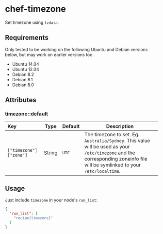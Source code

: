 # chef-timezone

Set timezone using `tzdata`.

## Requirements

Only tested to be working on the following Ubuntu and Debian versions below, but may work on earlier versions too.

- Ubuntu 14.04
- Ubuntu 12.04
- Debian 8.2
- Debian 8.1
- Debian 8.0

## Attributes

### timezone::default

Key                    | Type   | Default |Description
:----------------------|--------|---------|-------------------------------------------------
`["timezone"]["zone"]` | String | `UTC`   | The timezone to set. Eg. `Australia/Sydney`. This value will be used as your `/etc/timezone` and the corresponding zoneinfo file will be symlinked to your `/etc/localtime`.

## Usage

Just include `timezone` in your node's `run_list`:

```json
{
  "run_list": [
    "recipe[timezone]"
  ]
}
```
